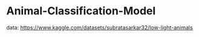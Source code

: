 # Animal-Classification-Model

data: https://www.kaggle.com/datasets/subratasarkar32/low-light-animals
